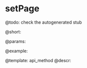 setPage
=============


@todo:
	check the autogenerated stub

@short:
	

@params:





@example:

@template:	api_method
@descr:

